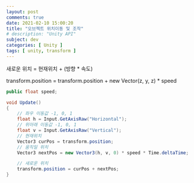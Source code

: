 ```yaml
---
layout: post
comments: true
date: 2021-02-10 15:00:20
title: "오브젝트 위치이동 및 조작"
# description: "Unity API"
subject: dev
categories: [ Unity ]
tags: [ unity, transform ]
---
```


새로운 위치 = 현재위치 + (방향 * 속도)

transform.position = transform.position + new Vector(z, y, z) * speed


```c#
public float speed;

void Update()
{
    // 좌우 이동값 -1, 0, 1
    float h = Input.GetAxisRaw("Horizontal");
    // 위아래 이동값 -1, 0, 1
    float v = Input.GetAxisRaw("Vertical");
    // 현재위치
    Vector3 curPos = transform.position;
    // 움직일 위치
    Vector3 nextPos = new Vector3(h, v, 0) * speed * Time.deltaTime;

    // 새로운 위치
    transform.position = curPos + nextPos;
}
```




<!-- [공식 레퍼런스](https://docs.unity3d.com/ScriptReference/GameObject-activeSelf.html){:target="_blank"} -->